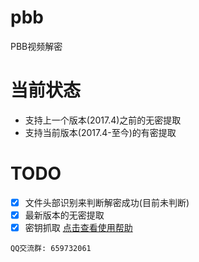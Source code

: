 # pbb
PBB视频解密

# 当前状态
- 支持上一个版本(2017.4)之前的无密提取
- 支持当前版本(2017.4-至今)的有密提取

# TODO
- [x] 文件头部识别来判断解密成功(目前未判断)
- [x] 最新版本的无密提取
- [x] 密钥抓取 [点击查看使用帮助](https://github.com/WatchSnow/pbb/wiki/%E5%A6%82%E4%BD%95%E6%8F%90%E5%8F%96%E5%AF%86%E9%92%A5)

`QQ交流群: 659732061`

